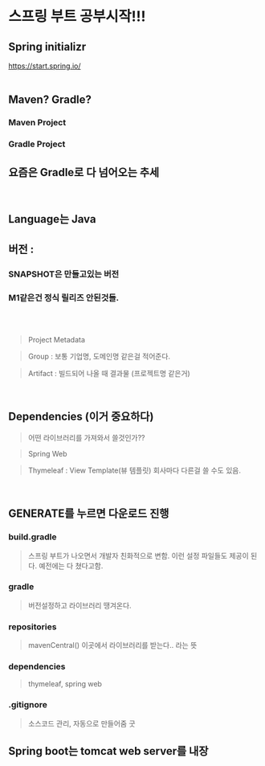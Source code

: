 스프링 부트 공부시작!!!
===

## Spring initializr
https://start.spring.io/
<br><br>
## Maven? Gradle?
### Maven Project
### Gradle Project
## 요즘은 Gradle로 다 넘어오는 추세
<br>

## Language는 Java

## 버전 :
### SNAPSHOT은 만들고있는 버전
### M1같은건 정식 릴리즈 안된것들.

<br><br>

>Project Metadata

>Group : 보통 기업명, 도메인명 같은걸 적어준다.

>Artifact : 빌드되어 나올 때 결과물 (프로젝트명 같은거)

<br>

## Dependencies (이거 중요하다)
>어떤 라이브러리를 가져와서 쓸것인가??

>Spring Web

>Thymeleaf : View Template(뷰 템플릿) 회사마다 다른걸 쓸 수도 있음.

<br>

## GENERATE를 누르면 다운로드 진행

### build.gradle
>스프링 부트가 나오면서 개발자 친화적으로 변함.
이런 설정 파일들도 제공이 된다.
예전에는 다 쳤다고함.

### gradle
>버전설정하고 라이브러리 땡겨온다.

### repositories
>mavenCentral() 이곳에서 라이브러리를 받는다.. 라는 뜻

### dependencies
>thymeleaf, spring web

### .gitignore
>소스코드 관리, 자동으로 만들어줌 굿


## Spring boot는 tomcat web server를 내장


